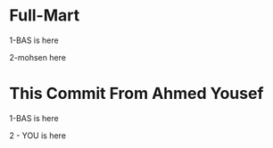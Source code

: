 # Full-Mart

1-BAS is here


2-mohsen here

# This Commit From Ahmed Yousef


1-BAS is here

2 - YOU is here

